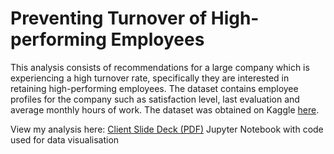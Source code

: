 # Preventing Turnover of High-performing Employees

This analysis consists of recommendations for a large company which is experiencing a high turnover rate, specifically they are interested in retaining high-performing employees. The dataset contains employee profiles for the company such as satisfaction level, last evaluation and average monthly hours of work.
The dataset was obtained on Kaggle [here](https://www.kaggle.com/datasets/jacksonchou/hr-data-for-analytics).

View my analysis here:
[Client Slide Deck (PDF)](https://github.com/martina-torce/data-analytics/blob/main/Preventing%20Turnover%20of%20High-performance%20Employees/Slide%20Deck.pdf)
Jupyter Notebook with code used for data visualisation
